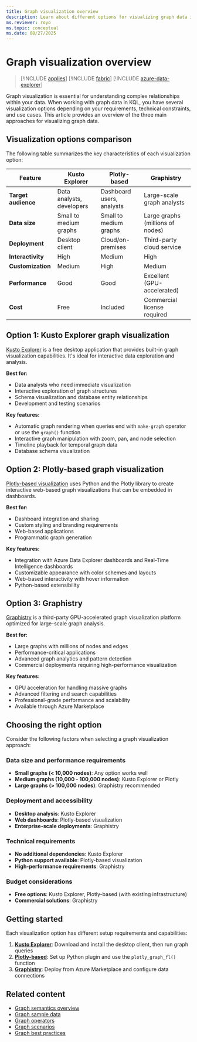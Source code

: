 ```yaml
---
title: Graph visualization overview
description: Learn about different options for visualizing graph data in KQL, including Kusto Explorer, Plotly-based visualizations, and Graphistry.
ms.reviewer: royo
ms.topic: conceptual
ms.date: 08/27/2025
---
```


# Graph visualization overview

> [!INCLUDE [applies](../includes/applies-to-version/applies.md)] [!INCLUDE [fabric](../includes/applies-to-version/fabric.md)] [!INCLUDE [azure-data-explorer](../includes/applies-to-version/azure-data-explorer.md)]

Graph visualization is essential for understanding complex relationships within your data. When working with graph data in KQL, you have several visualization options depending on your requirements, technical constraints, and use cases. This article provides an overview of the three main approaches for visualizing graph data.

## Visualization options comparison

The following table summarizes the key characteristics of each visualization option:

| Feature | Kusto Explorer | Plotly-based | Graphistry |
|---------|----------------|--------------|------------|
| **Target audience** | Data analysts, developers | Dashboard users, analysts | Large-scale graph analysts |
| **Data size** | Small to medium graphs | Small to medium graphs | Large graphs (millions of nodes) |
| **Deployment** | Desktop client | Cloud/on-premises | Third-party cloud service |
| **Interactivity** | High | Medium | High |
| **Customization** | Medium | High | Medium |
| **Performance** | Good | Good | Excellent (GPU-accelerated) |
| **Cost** | Free | Included | Commercial license required |

## Option 1: Kusto Explorer graph visualization

[Kusto Explorer](graph-visualization-kusto-explorer.md) is a free desktop application that provides built-in graph visualization capabilities. It's ideal for interactive data exploration and analysis.

**Best for:**

- Data analysts who need immediate visualization
- Interactive exploration of graph structures
- Schema visualization and database entity relationships
- Development and testing scenarios

**Key features:**

- Automatic graph rendering when queries end with `make-graph` operator or use the `graph()` function
- Interactive graph manipulation with zoom, pan, and node selection
- Timeline playback for temporal graph data
- Database schema visualization

## Option 2: Plotly-based graph visualization

[Plotly-based visualization](graph-visualization-plotly.md) uses Python and the Plotly library to create interactive web-based graph visualizations that can be embedded in dashboards.

**Best for:**

- Dashboard integration and sharing
- Custom styling and branding requirements
- Web-based applications
- Programmatic graph generation

**Key features:**

- Integration with Azure Data Explorer dashboards and Real-Time Intelligence dashboards
- Customizable appearance with color schemes and layouts
- Web-based interactivity with hover information
- Python-based extensibility

## Option 3: Graphistry

[Graphistry](graph-visualization-graphistry.md) is a third-party GPU-accelerated graph visualization platform optimized for large-scale graph analysis.

**Best for:**

- Large graphs with millions of nodes and edges
- Performance-critical applications
- Advanced graph analytics and pattern detection
- Commercial deployments requiring high-performance visualization

**Key features:**

- GPU acceleration for handling massive graphs
- Advanced filtering and search capabilities
- Professional-grade performance and scalability
- Available through Azure Marketplace

## Choosing the right option

Consider the following factors when selecting a graph visualization approach:

### Data size and performance requirements

- **Small graphs (< 10,000 nodes)**: Any option works well
- **Medium graphs (10,000 - 100,000 nodes)**: Kusto Explorer or Plotly
- **Large graphs (> 100,000 nodes)**: Graphistry recommended

### Deployment and accessibility

- **Desktop analysis**: Kusto Explorer
- **Web dashboards**: Plotly-based visualization
- **Enterprise-scale deployments**: Graphistry

### Technical requirements

- **No additional dependencies**: Kusto Explorer
- **Python support available**: Plotly-based visualization
- **High-performance requirements**: Graphistry

### Budget considerations

- **Free options**: Kusto Explorer, Plotly-based (with existing infrastructure)
- **Commercial solutions**: Graphistry

## Getting started

Each visualization option has different setup requirements and capabilities:

1. **[Kusto Explorer](graph-visualization-kusto-explorer.md)**: Download and install the desktop client, then run graph queries
2. **[Plotly-based](graph-visualization-plotly.md)**: Set up Python plugin and use the `plotly_graph_fl()` function
3. **[Graphistry](graph-visualization-graphistry.md)**: Deploy from Azure Marketplace and configure data connections

## Related content

- [Graph semantics overview](graph-semantics-overview.md)
- [Graph sample data](graph-sample-data.md)
- [Graph operators](graph-operators.md)
- [Graph scenarios](graph-scenarios.md)
- [Graph best practices](graph-best-practices.md)
